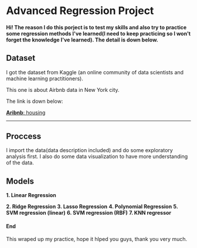 # Advanced Regression Project

#### Hi! The reason I do this porject is to test my skills and also try to practice some regression methods I've learned(I need to keep practicing so I won't forget the knowledge I've learned). The detail is down below.

## Dataset
I got the dataset from Kaggle (an online community of data scientists and machine learning practitioners). 

This one is about Airbnb data in New York city. 

The link is down below:

[**Aribnb**: housing](https://www.kaggle.com/dgomonov/new-york-city-airbnb-open-data "New York City Airbnb Open Data")


---

## Proccess

I import the data(data description included) and do some exploratory analysis first. I also do some data visualization to have more understanding of the data.

## Models

**1. Linear Regression** 

**2. Ridge Regression**
**3. Lasso Regression**
**4. Polynomial Regression**
**5. SVM regression (linear)**
**6. SVM regression (RBF)**
**7. KNN regressor**

#### End

This wraped up my practice, hope it hlped you guys, thank you very much.
